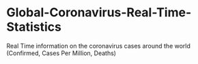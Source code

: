 # Global-Coronavirus-Real-Time-Statistics
Real Time information on the coronavirus cases around the world (Confirmed, Cases Per Million, Deaths)
